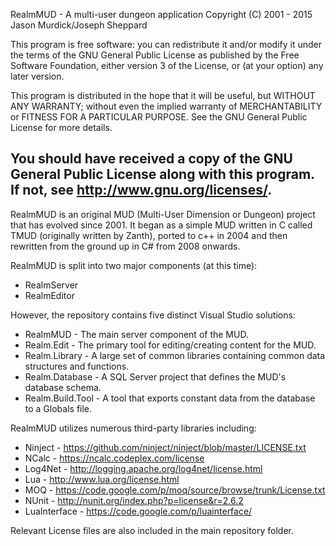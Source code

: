 RealmMUD - A multi-user dungeon application
Copyright (C) 2001 - 2015 Jason Murdick/Joseph Sheppard

This program is free software: you can redistribute it and/or modify
it under the terms of the GNU General Public License as published by
the Free Software Foundation, either version 3 of the License, or
(at your option) any later version.

This program is distributed in the hope that it will be useful,
but WITHOUT ANY WARRANTY; without even the implied warranty of
MERCHANTABILITY or FITNESS FOR A PARTICULAR PURPOSE.  See the
GNU General Public License for more details.

You should have received a copy of the GNU General Public License
along with this program.  If not, see <http://www.gnu.org/licenses/>.
-----------------------------------------------------------------------------------------------------------------------------

RealmMUD is an original MUD (Multi-User Dimension or Dungeon) project that has evolved since 2001.  It began as a simple MUD written in C called TMUD (originally written by Zanth), ported to c++ in 2004 and then rewritten from the ground up in C# from 2008 onwards.

RealmMUD is split into two major components (at this time):
 * RealmServer
 * RealmEditor

However, the repository contains five distinct Visual Studio solutions:
 * RealmMUD - The main server component of the MUD.
 * Realm.Edit - The primary tool for editing/creating content for the MUD.
 * Realm.Library - A large set of common libraries containing common data structures and functions.
 * Realm.Database - A SQL Server project that defines the MUD's database schema.
 * Realm.Build.Tool - A tool that exports constant data from the database to a Globals file.

RealmMUD utilizes numerous third-party libraries including:
 * Ninject - https://github.com/ninject/ninject/blob/master/LICENSE.txt
 * NCalc - https://ncalc.codeplex.com/license
 * Log4Net - http://logging.apache.org/log4net/license.html
 * Lua - http://www.lua.org/license.html
 * MOQ - https://code.google.com/p/moq/source/browse/trunk/License.txt
 * NUnit - http://nunit.org/index.php?p=license&r=2.6.2
 * LuaInterface - https://code.google.com/p/luainterface/ 

Relevant License files are also included in the main repository folder.
